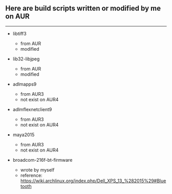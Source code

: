  ## Here are build scripts written or modified by me on AUR ##
  - - -
* libtiff3
  * from AUR
  * modified

* lib32-libjpeg
  * from AUR
  * modified

* adlmapps9
  * from AUR3
  * not exist on AUR4

* adlmflexnetclient9
  * from AUR3
  * not exist on AUR4

* maya2015
  * from AUR3
  * not exist on AUR4

* broadcom-216f-bt-firmware
  * wrote by myself
  * reference: https://wiki.archlinux.org/index.php/Dell_XPS_13_%282015%29#Bluetooth
